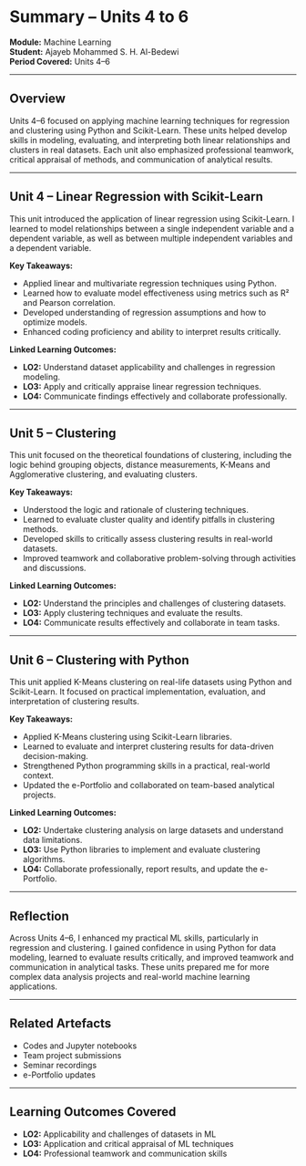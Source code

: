 # Summary – Units 4 to 6  
**Module:** Machine Learning  
**Student:** Ajayeb Mohammed S. H. Al-Bedewi  
**Period Covered:** Units 4–6  

---

## Overview
Units 4–6 focused on applying machine learning techniques for regression and clustering using Python and Scikit-Learn. These units helped develop skills in modeling, evaluating, and interpreting both linear relationships and clusters in real datasets. Each unit also emphasized professional teamwork, critical appraisal of methods, and communication of analytical results.

---

## Unit 4 – Linear Regression with Scikit-Learn
This unit introduced the application of linear regression using Scikit-Learn. I learned to model relationships between a single independent variable and a dependent variable, as well as between multiple independent variables and a dependent variable.

**Key Takeaways:**
- Applied linear and multivariate regression techniques using Python.
- Learned how to evaluate model effectiveness using metrics such as R² and Pearson correlation.
- Developed understanding of regression assumptions and how to optimize models.
- Enhanced coding proficiency and ability to interpret results critically.

**Linked Learning Outcomes:**
- **LO2:** Understand dataset applicability and challenges in regression modeling.
- **LO3:** Apply and critically appraise linear regression techniques.
- **LO4:** Communicate findings effectively and collaborate professionally.

---

## Unit 5 – Clustering
This unit focused on the theoretical foundations of clustering, including the logic behind grouping objects, distance measurements, K-Means and Agglomerative clustering, and evaluating clusters.

**Key Takeaways:**
- Understood the logic and rationale of clustering techniques.
- Learned to evaluate cluster quality and identify pitfalls in clustering methods.
- Developed skills to critically assess clustering results in real-world datasets.
- Improved teamwork and collaborative problem-solving through activities and discussions.

**Linked Learning Outcomes:**
- **LO2:** Understand the principles and challenges of clustering datasets.
- **LO3:** Apply clustering techniques and evaluate the results.
- **LO4:** Communicate results effectively and collaborate in team tasks.

---

## Unit 6 – Clustering with Python
This unit applied K-Means clustering on real-life datasets using Python and Scikit-Learn. It focused on practical implementation, evaluation, and interpretation of clustering results.

**Key Takeaways:**
- Applied K-Means clustering using Scikit-Learn libraries.
- Learned to evaluate and interpret clustering results for data-driven decision-making.
- Strengthened Python programming skills in a practical, real-world context.
- Updated the e-Portfolio and collaborated on team-based analytical projects.

**Linked Learning Outcomes:**
- **LO2:** Undertake clustering analysis on large datasets and understand data limitations.
- **LO3:** Use Python libraries to implement and evaluate clustering algorithms.
- **LO4:** Collaborate professionally, report results, and update the e-Portfolio.

---

## Reflection
Across Units 4–6, I enhanced my practical ML skills, particularly in regression and clustering. I gained confidence in using Python for data modeling, learned to evaluate results critically, and improved teamwork and communication in analytical tasks. These units prepared me for more complex data analysis projects and real-world machine learning applications.

---

## Related Artefacts
- Codes and Jupyter notebooks
- Team project submissions
- Seminar recordings
- e-Portfolio updates

---

## Learning Outcomes Covered
- **LO2:** Applicability and challenges of datasets in ML  
- **LO3:** Application and critical appraisal of ML techniques  
- **LO4:** Professional teamwork and communication skills
